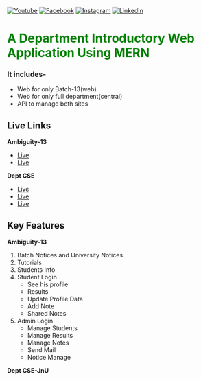 [![Youtube][youtube-shield]][youtube-url]
[![Facebook][facebook-shield]][facebook-url]
[![Instagram][instagram-shield]][instagram-url]
[![LinkedIn][linkedin-shield]][linkedin-url]

<h1 style="color:green"> A Department Introductory Web Application Using MERN</h1>
<div>
<h3>It includes-</h3>
<ul>
<li>Web for only Batch-13(web)</li>
<li>Web for only full department(central)</li>
<li>API to manage both sites</li>
</ul>

<h2>Live Links</h2>
<strong>Ambiguity-13</strong>
<ul>
<li><a href="https://ambiguity13.netlify.app/">Live</a>
<li><a href="https://ambiguity13.vercel.app/">Live</a>
</ul>
<strong>Dept CSE</strong>
<ul>
<li><a href="https://cse-jnu.netlify.app">Live</a>
<li><a href="https://cse-jnu.vercel.app">Live</a>
<li><a href="https://csejnuu.web.app">Live</a>
</ul>

<h2>Key Features</h2>
<strong>Ambiguity-13</strong>
<ol>
<li>
Batch Notices and University Notices
</li>
<li> Tutorials
<li> Students Info
<li> Student Login
    <ul>
    <li>See his profile</li>
    <li> Results
    <li>Update Profile Data
    <li> Add Note
    <li> Shared Notes
    </ul>
</li>
<li> Admin Login
<ul>
<li> Manage Students
<li> Manage Results
<li> Manage Notes
<li> Send Mail
<li>Notice Manage
</ul>
</ol>

<strong>Dept CSE-JnU</strong>

</div>

<!-- Social Media Link -->

[youtube-shield]: https://img.shields.io/badge/-Youtube-black.svg?style=flat-square&logo=youtube&color=555&logoColor=white
[youtube-url]: https://youtube.com/@AhsanulAbir
[facebook-shield]: https://img.shields.io/badge/-Facebook-black.svg?style=flat-square&logo=facebook&color=555&logoColor=white
[facebook-url]: https://facebook.com/mdahsanulhoqueabir
[instagram-shield]: https://img.shields.io/badge/-Instagram-black.svg?style=flat-square&logo=instagram&color=555&logoColor=white
[instagram-url]: https://instagram.com/Ahsanul.H.abir
[linkedin-shield]: https://img.shields.io/badge/-LinkedIn-black.svg?style=flat-square&logo=linkedin&colorB=555
[linkedin-url]: https://linkedin.com/company/AhsanulHoqueAbir
